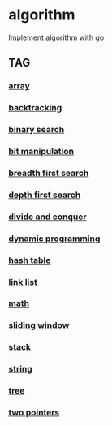 # algorithm
Implement algorithm with go

## TAG

### [array](https://github.com/cocowh/algorithm/blob/master/tag/array.md)

### [backtracking](https://github.com/cocowh/algorithm/blob/master/tag/backtracking.md)

### [binary search](https://github.com/cocowh/algorithm/blob/master/tag/binary-search.md)

### [bit manipulation](https://github.com/cocowh/algorithm/blob/master/tag/bit-manipulation.md)

### [breadth first search](https://github.com/cocowh/algorithm/blob/master/tag/breadth-first-search.md)

### [depth first search](https://github.com/cocowh/algorithm/blob/master/tag/depth-first-search.md)

### [divide and conquer](https://github.com/cocowh/algorithm/blob/master/tag/divide-and-conquer.md)

### [dynamic programming](https://github.com/cocowh/algorithm/blob/master/tag/dynamic-programming.md)

### [hash table](https://github.com/cocowh/algorithm/blob/master/tag/hash-table.md)

### [link list](https://github.com/cocowh/algorithm/blob/master/tag/link-list.md)

### [math](https://github.com/cocowh/algorithm/blob/master/tag/math.md)

### [sliding window](https://github.com/cocowh/algorithm/blob/master/tag/sliding-window.md)

### [stack](https://github.com/cocowh/algorithm/blob/master/tag/stack.md)

### [string](https://github.com/cocowh/algorithm/blob/master/tag/string.md)

### [tree](https://github.com/cocowh/algorithm/blob/master/tag/tree.md)

### [two pointers](https://github.com/cocowh/algorithm/blob/master/tag/two-pointers.md)